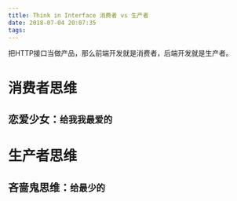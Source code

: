 ```yaml
---
title: Think in Interface 消费者 vs 生产者
date: 2018-07-04 20:07:35
tags:
---
```


把HTTP接口当做产品，那么前端开发就是消费者，后端开发就是生产者。

# 消费者思维
## 恋爱少女：`给我我最爱的`

# 生产者思维

## 吝啬鬼思维：`给最少的`
## 
